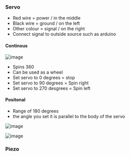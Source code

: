 ### Servo

- Red wire = power / in the middle
- Black wire = ground / on the left
- Other colour = signal / on the right
- Connect signal to outside source such as arduino 


#### Continous 

![image](https://github.com/0Domlightning0/TheJournal/assets/99225898/15615b47-9b52-457e-9650-c0e61cbc0948)

- Spins 360
- Can be used as a wheel 
- Set servo to 0 degrees = stop
- Set servo to 90 degrees = Spin right
- Set servo to 270 desgrees = Spin left

#### Positonal

- Range of 180 degrees 
- the angle you set it is parallel to the body of the servo

![image](https://github.com/0Domlightning0/TheJournal/assets/99225898/3b80a189-677c-484a-9149-d55854826be3)

![image](https://github.com/0Domlightning0/TheJournal/assets/99225898/4f149d4a-fa08-4e6f-a5d7-290654b4f5c7)


### Piezo 


